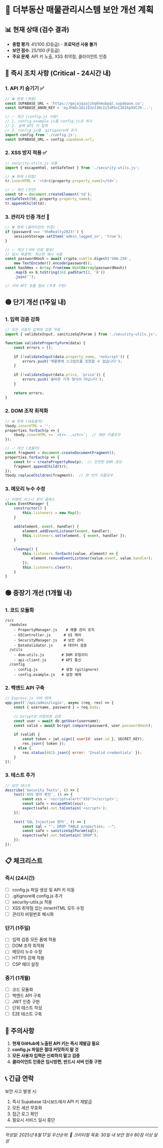 # 🚨 더부동산 매물관리시스템 보안 개선 계획

## 📊 현재 상태 (검수 결과)
- **종합 평가**: 41/100 (D등급) - **프로덕션 사용 불가**
- **보안 점수**: 25/100 (F등급)
- **주요 문제**: API 키 노출, XSS 취약점, 클라이언트 인증

## 🔴 즉시 조치 사항 (Critical - 24시간 내)

### 1. API 키 숨기기 ✅
```javascript
// ❌ 현재 (위험)
const SUPABASE_URL = 'https://gojajqzajzhqkhmubpql.supabase.co';
const SUPABASE_ANON_KEY = 'eyJhbGciOiJIUzI1NiIsInR5cCI6IkpXVCJ9...';

// ✅ 개선 (config.js 사용)
// 1. config.example.js를 config.js로 복사
// 2. 실제 API 키 입력
// 3. config.js를 .gitignore에 추가
import config from './config.js';
const SUPABASE_URL = config.supabase.url;
```

### 2. XSS 방지 적용 ✅
```javascript
// security-utils.js 사용
import { escapeHtml, setSafeText } from './security-utils.js';

// ❌ 현재 (위험)
tr.innerHTML = `<td>${property.property_name}</td>`;

// ✅ 개선 (안전)
const td = document.createElement('td');
setSafeText(td, property.property_name);
tr.appendChild(td);
```

### 3. 관리자 인증 개선 🔄
```javascript
// ❌ 현재 (클라이언트 인증)
if (password === 'theRealty2023!') {
    sessionStorage.setItem('admin_logged_in', 'true');
}

// ✅ 개선 (서버 인증 필요)
// 임시 해결책: 최소한 해시 사용
const passwordHash = await crypto.subtle.digest('SHA-256', 
    new TextEncoder().encode(password));
const hashHex = Array.from(new Uint8Array(passwordHash))
    .map(b => b.toString(16).padStart(2, '0'))
    .join('');

// 서버 API 호출 필요 (추후 구현)
```

## 🟡 단기 개선 (1주일 내)

### 1. 입력 검증 강화
```javascript
// 모든 사용자 입력에 검증 적용
import { validateInput, sanitizeSqlParam } from './security-utils.js';

function validatePropertyForm(data) {
    const errors = [];
    
    if (!validateInput(data.property_name, 'noScript')) {
        errors.push('매물명에 스크립트를 포함할 수 없습니다');
    }
    
    if (!validateInput(data.price, 'price')) {
        errors.push('올바른 가격 형식이 아닙니다');
    }
    
    return errors;
}
```

### 2. DOM 조작 최적화
```javascript
// ❌ 현재 (비효율적)
tbody.innerHTML = '';
properties.forEach(p => {
    tbody.innerHTML += `<tr>...</tr>`;  // 매번 리플로우
});

// ✅ 개선 (효율적)
const fragment = document.createDocumentFragment();
properties.forEach(p => {
    const tr = createPropertyRow(p);  // 안전한 DOM 생성
    fragment.appendChild(tr);
});
tbody.replaceChildren(fragment);  // 한 번의 리플로우
```

### 3. 메모리 누수 수정
```javascript
// 이벤트 리스너 관리 클래스
class EventManager {
    constructor() {
        this.listeners = new Map();
    }
    
    add(element, event, handler) {
        element.addEventListener(event, handler);
        this.listeners.set(element, { event, handler });
    }
    
    cleanup() {
        this.listeners.forEach((value, element) => {
            element.removeEventListener(value.event, value.handler);
        });
        this.listeners.clear();
    }
}
```

## 🟢 중장기 개선 (1개월 내)

### 1. 코드 모듈화
```
/src
  /modules
    - PropertyManager.js    # 매물 관리 로직
    - UIController.js      # UI 제어
    - SecurityManager.js   # 보안 관리
    - DataValidator.js     # 데이터 검증
  /utils
    - dom-utils.js        # DOM 유틸리티
    - api-client.js       # API 통신
  /config
    - config.js           # 설정 (gitignore)
    - config.example.js   # 설정 예제
```

### 2. 백엔드 API 구축
```javascript
// Express.js 서버 예제
app.post('/api/admin/login', async (req, res) => {
    const { username, password } = req.body;
    
    // bcrypt로 비밀번호 검증
    const user = await db.getUser(username);
    const valid = await bcrypt.compare(password, user.passwordHash);
    
    if (valid) {
        const token = jwt.sign({ userId: user.id }, SECRET_KEY);
        res.json({ token });
    } else {
        res.status(401).json({ error: 'Invalid credentials' });
    }
});
```

### 3. 테스트 추가
```javascript
// 보안 테스트
describe('Security Tests', () => {
    test('XSS 방어 확인', () => {
        const xss = '<script>alert("XSS")</script>';
        const safe = escapeHtml(xss);
        expect(safe).not.toContain('<script>');
    });
    
    test('SQL Injection 방어', () => {
        const sql = "'; DROP TABLE properties; --";
        const safe = sanitizeSqlParam(sql);
        expect(safe).not.toContain('DROP');
    });
});
```

## 📋 체크리스트

### 즉시 (24시간)
- [ ] config.js 파일 생성 및 API 키 이동
- [ ] .gitignore에 config.js 추가
- [ ] security-utils.js 적용
- [ ] XSS 취약점 있는 innerHTML 모두 수정
- [ ] 관리자 비밀번호 해시화

### 단기 (1주일)
- [ ] 입력 검증 모든 폼에 적용
- [ ] DOM 조작 최적화
- [ ] 메모리 누수 수정
- [ ] HTTPS 강제 적용
- [ ] CSP 헤더 설정

### 중기 (1개월)
- [ ] 코드 모듈화
- [ ] 백엔드 API 구축
- [ ] JWT 인증 구현
- [ ] 단위 테스트 작성
- [ ] E2E 테스트 구축

## 🚨 주의사항

1. **현재 GitHub에 노출된 API 키는 즉시 재발급 필요**
2. **config.js 파일은 절대 커밋하지 말 것**
3. **모든 사용자 입력은 신뢰하지 말고 검증**
4. **클라이언트 인증은 임시방편, 반드시 서버 인증 구현**

## 📞 긴급 연락

보안 사고 발생 시:
1. 즉시 Supabase 대시보드에서 API 키 재발급
2. 모든 세션 무효화
3. 접근 로그 확인
4. 필요시 서비스 일시 중단

---

*작성일: 2025년 8월 17일*
*우선순위: 🔴 크리티컬*
*목표: 30일 내 보안 점수 80점 이상 달성*